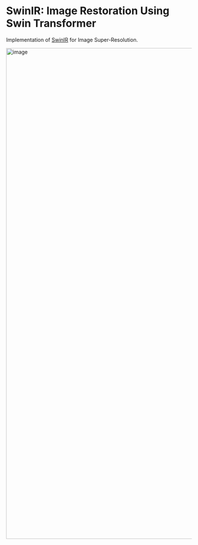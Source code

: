 # SwinIR: Image Restoration Using Swin Transformer

Implementation of [SwinIR](https://arxiv.org/abs/2108.10257) for Image Super-Resolution.

<img width="1330" alt="image" src="https://user-images.githubusercontent.com/72063186/232226363-73f85bbf-2d23-4f27-9d66-2bdba761fac4.png">

